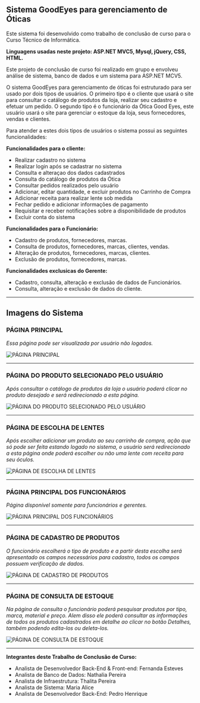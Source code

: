 ## Sistema GoodEyes para gerenciamento de Óticas 
Este sistema foi desenvolvido como trabalho de conclusão de curso para o Curso Técnico de Informática.

**Linguagens usadas neste projeto: ASP.NET MVC5, Mysql, jQuery, CSS, HTML.**

Este projeto de conclusão de curso foi realizado em grupo e envolveu análise de sistema, banco de dados e um sistema para ASP.NET MCV5. 

O sistema GoodEyes para gerenciamento de óticas foi estruturado para ser usado por dois tipos de usuários. O primeiro tipo é o cliente que usará o site para consultar o catálogo de produtos da loja, realizar seu cadastro e efetuar um pedido. O segundo tipo é o funcionário da Ótica Good Eyes, este usuário usará o site para gerenciar o estoque da loja, seus fornecedores, vendas e clientes.

Para atender a estes dois tipos de usuários o sistema possui as seguintes funcionalidades:


**Funcionalidades para o cliente:**
*  Realizar cadastro no sistema
*  Realizar login após se cadastrar no sistema
*  Consulta e alteraçao dos dados cadastrados 
*  Consulta do catálogo de produtos da Ótica
*  Consultar pedidos realizados pelo usuário
*  Adicionar, editar quantidade, e excluir produtos no Carrinho de Compra
*  Adicionar receita para realizar lente sob medida 
*  Fechar pedido e adicionar informações de pagamento
*  Requisitar e receber notificações sobre a disponibilidade de produtos
*  Excluir conta do sistema



**Funcionalidades para o Funcionário:**
*  Cadastro de produtos, fornecedores, marcas. 
*  Consulta de produtos, fornecedores, marcas, clientes, vendas. 
*  Alteração de produtos, fornecedores, marcas, clientes. 
*  Exclusão de produtos, fornecedores, marcas. 



**Funcionalidades exclusicas do Gerente:**
*  Cadastro, consulta, alteração e exclusão de dados de Funcionários.
*  Consulta, alteração e exclusão de dados do cliente.

 
---

## Imagens do Sistema

### PÁGINA PRINCIPAL
*Essa página pode ser visualizada por usuário não logados.*

![PÁGINA PRINCIPAL](https://github.com/esteves-esta/sistema-goodeyes/blob/master/telasDoSistema/PAG%201%20PRINCIPAL.jpg "PÁGINA PRINCIPAL")

---
### PÁGINA DO PRODUTO SELECIONADO PELO USUÁRIO 
*Após consultar o catálogo de produtos da loja o usuário poderá clicar no produto desejado e será redirecionado a esta página.*

![PÁGINA DO PRODUTO SELECIONADO PELO USUÁRIO](https://github.com/esteves-esta/sistema-goodeyes/blob/master/telasDoSistema/PAG%209%20PRODUTO.png "PÁGINA DO PRODUTO SELECIONADO PELO USUÁRIO")

---
### PÁGINA DE ESCOLHA DE LENTES
*Após escolher adicionar um produto ao seu carrinho de compra, ação que só pode ser feita estando logado no sistema, o usuário será redirecionado a esta página onde poderá escolher ou não uma lente com receita para seu óculos.*

![PÁGINA DE ESCOLHA DE LENTES](https://github.com/esteves-esta/sistema-goodeyes/blob/master/telasDoSistema/PAG%2010%20LENTES.png "PÁGINA DE ESCOLHA DE LENTES")

---
### PÁGINA PRINCIPAL DOS FUNCIONÁRIOS
*Página disponível somente para funcionários e gerentes.*

![PÁGINA PRINCIPAL DOS FUNCIONÁRIOS](https://github.com/esteves-esta/sistema-goodeyes/blob/master/telasDoSistema/PAG%2014%20PRINCIPAL%20FUNCIONARIO.png "PÁGINA PRINCIPAL DOS FUNCIONÁRIOS")

---
### PÁGINA DE CADASTRO DE PRODUTOS
*O funcionário escolherá o tipo de produto e a partir desta escolha será apresentado os campos necessários para cadastro, todos os campos possuem verificação de dados.*

![PÁGINA DE CADASTRO DE PRODUTOS](https://github.com/esteves-esta/sistema-goodeyes/blob/master/telasDoSistema/PAG%2019%20CAD%20PRODUTO.png "PÁGINA DE CADASTRO DE PRODUTOS")

---

### PÁGINA DE CONSULTA DE ESTOQUE
*Na página de consulta o funcionário poderá pesquisar produtos por tipo, marca, material e preço. Alem disso ele poderá consultar as informações de todos os produtos cadastrados em detalhe ao clicar no botão Detalhes, também podendo edita-los ou deleta-los.*

![PÁGINA DE CONSULTA DE ESTOQUE](https://github.com/esteves-esta/sistema-goodeyes/blob/master/telasDoSistema/PAG%2022%20CONSULTA%20PRODUTO.png "PÁGINA DE CONSULTA DE ESTOQUE")

--- 

**Integrantes deste Trabalho de Conclusão de Curso:**
*  Analista de Desenvolvedor Back-End & Front-end: Fernanda Esteves 
*  Analista de Banco de Dados: Nathalia Pereira 
*  Analista de Infraestrutura: Thalita Pereira 
*  Analista de Sistema: Maria Alice 
*  Analista de Desenvolvedor Back-End: Pedro Henrique
